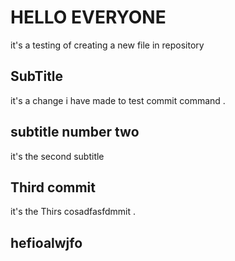 # HELLO EVERYONE 

it's a testing of creating a new file in repository


## SubTitle

it's a change i have made to test commit command .

## subtitle number two

it's the second subtitle


## Third commit 

it's the Thirs cosadfasfdmmit .

## hefioalwjfo